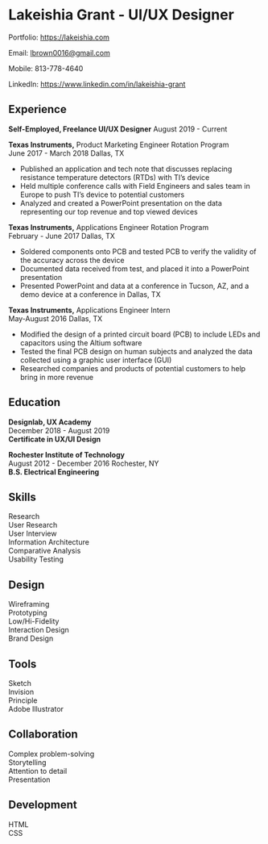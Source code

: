 # Lakeishia Grant - UI/UX Designer

Portfolio: https://lakeishia.com

Email: lbrown0016@gmail.com

Mobile: 813-778-4640

LinkedIn: https://www.linkedin.com/in/lakeishia-grant

## Experience

**Self-Employed, Freelance UI/UX Designer**
August 2019 - Current

**Texas Instruments,** Product Marketing Engineer Rotation Program<br/>
June 2017 - March 2018 Dallas, TX
* Published an application and tech note that discusses
replacing resistance temperature detectors (RTDs) with TI’s
device
* Held multiple conference calls with Field Engineers and sales
team in Europe to push TI’s device to potential customers
* Analyzed and created a PowerPoint presentation on the data
representing our top revenue and top viewed devices

**Texas Instruments,** Applications Engineer Rotation Program<br/>
February - June 2017 Dallas, TX
* Soldered components onto PCB and tested PCB to verify the
validity of the accuracy across the device
* Documented data received from test, and placed it into a
PowerPoint presentation
* Presented PowerPoint and data at a conference in Tucson, AZ,
and a demo device at a conference in Dallas, TX

**Texas Instruments,** Applications Engineer Intern<br/>
May-August 2016 Dallas, TX
* Modified the design of a printed circuit board (PCB) to include
LEDs and capacitors using the Altium software
* Tested the final PCB design on human subjects and analyzed
the data collected using a graphic user interface (GUI)
* Researched companies and products of potential customers to
help bring in more revenue

## Education

**Designlab, UX Academy**<br/>
December 2018 - August 2019<br/>
**Certificate in UX/UI Design**

**Rochester Institute of Technology**<br/>
August 2012 - December 2016 Rochester, NY<br/>
**B.S. Electrical Engineering**


## Skills

Research<br/>
User Research<br/>
User Interview<br/>
Information Architecture<br/>
Comparative Analysis<br/>
Usability Testing<br/>

## Design
Wireframing<br/>
Prototyping<br/>
Low/Hi-Fidelity<br/>
Interaction Design<br/>
Brand Design<br/>

## Tools

Sketch<br/>
Invision<br/>
Principle<br/>
Adobe Illustrator<br/>

## Collaboration
Complex problem-solving<br/>
Storytelling<br/>
Attention to detail<br/>
Presentation<br/>

## Development
HTML<br/>
CSS<br/>
